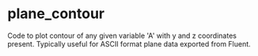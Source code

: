# plane_contour
Code to plot contour of any given variable 'A' with y and z coordinates present. Typically useful for ASCII format plane data exported from Fluent.
